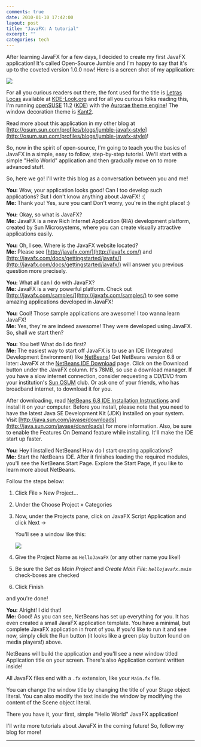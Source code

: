 ```yaml
---
comments: true
date: 2010-01-10 17:42:00
layout: post
title: "JavaFX: A tutorial"
excerpt: ""
categories: tech
---
```


After learning JavaFX for a few days, I decided to create my first JavaFX application! It's called Open-Source Jumble and I'm happy to say that it's up to the coveted version 1.0.0 now! Here is a screen shot of my application:

![](http://rishabhsrao.files.wordpress.com/2010/01/jumble_app_snapshot1.jpeg)

For all you curious readers out there, the font used for the title is [Letras Locas](http://www.kde-look.org/content/show.php/Letras+Locas?content=116231) available at [KDE-Look.org](http://www.kde-look.org/) and for all you curious folks reading this, I'm running [openSUSE](http://www.opensuse.org/) 11.2 ([KDE](http://www.kde.org/)) with the [Aurorae theme engine](http://www.kde-look.org/content/show.php/Aurorae+Theme+Engine?content=107158)! The window decoration theme is [Kant2](http://www.kde-look.org/content/show.php/Kant2+Aurorae?content=115339).

Read more about this application in my other blog at [http://osum.sun.com/profiles/blogs/jumble-javafx-style](http://osum.sun.com/profiles/blogs/jumble-javafx-style)!

So, now in the spirit of open-source, I'm going to teach you the basics of JavaFX in a simple, easy to follow, step-by-step tutorial. We'll start with a simple "Hello World" application and then gradually move on to more advanced stuff.

So, here we go! I'll write this blog as a conversation between you and me!

**You:** Wow, your application looks good! Can I too develop such applications? But I don't know anything about JavaFX! :(<br />
**Me:** Thank you! Yes, sure you can! Don't worry, you're in the right place! :)

**You:**  Okay, so what is JavaFX?<br />
**Me:** JavaFX is a new Rich Internet Application (RIA) development platform, created by Sun Microsystems, where you can create visually attractive applications easily.

**You:** Oh, I see. Where is the JavaFX website located?<br />
**Me:** Please see [http://javafx.com/](http://javafx.com/) and  [http://javafx.com/docs/gettingstarted/javafx/](http://javafx.com/docs/gettingstarted/javafx/) will answer you previous question more precisely.

**You:** What all can I do with JavaFX?<br />
**Me:** JavaFX is a very powerful platform. Check out [http://javafx.com/samples/](http://javafx.com/samples/) to see some amazing applications developed in JavaFX!

**You:** Cool! Those sample applications are awesome! I too wanna learn JavaFX!<br />
**Me:** Yes, they're are indeed awesome! They were developed using JavaFX. So, shall we start then?

**You:** You bet! What do I do first?<br />
**Me:** The easiest way to start off JavaFX is to use an IDE (Integrated Development Environment) like [NetBeans](http://netbeans.org/)! Get NetBeans version 6.8 or later: JavaFX at the [NetBeans IDE Download](http://netbeans.org/downloads/index.html) page. Click on the Download button under the JavaFX column. It's 78MB, so use a download manager. If you have a slow internet connection, consider requesting a CD/DVD from your institution's [Sun OSUM](http://osum.sun.com/) club. Or ask one of your friends, who has broadband internet, to download it for you.

After downloading, read [NetB](http://netbeans.org/community/releases/68/install.html)[eans 6.8 IDE Installation Instructions](http://netbeans.org/community/releases/68/install.html) and install it on your computer. Before you install, please note that you need to have the latest Java SE Development Kit (JDK) installed on your system. Visit [http://java.sun.com/javase/downloads](http://java.sun.com/javase/downloads) for more information. Also, be sure to enable the Features On Demand feature while installing. It'll make the IDE start up faster.

**You:** Hey I installed NetBeans! How do I start creating applications?<br />
**Me:** Start the NetBeans IDE. After it finishes loading the required modules, you'll see the NetBeans Start Page. Explore the Start Page, if you like to learn more about NetBeans.

Follow the steps below:

1. Click File &raquo; New Project...
2. Under the Choose Project &raquo; Categories
3. Now, under the Projects pane, click on JavaFX Script Application and click Next &rarr;

    You'll see a window like this:

   ![](http://rishabhsrao.files.wordpress.com/2010/01/newproject2.jpeg)
4. Give the Project Name as <code>HelloJavaFX</code> (or any other name you like!)
5. Be sure the *Set as Main Project* and *Create Main File: <code>hellojavafx.main</code>* check-boxes are checked
6. Click Finish

and you're done!

**You:** Alright! I did that!<br />
**Me:** Good! As you can see, NetBeans has set up everything for you. It has even created a small JavaFX application template. You have a minimal, but complete JavaFX application in front of you. If you'd like to run it and see now, simply click the Run button (it looks like a green play button found on media players!) above.

NetBeans will build the application and you'll see a new window titled Application title on your screen. There's also Application content written inside!

All JavaFX files end with a <code>.fx</code> extension, like your <code>Main.fx</code> file.

You can change the window title by changing the title of your Stage object literal. You can also modify the text inside the window by modifying the content of the Scene object literal.

There you have it, your first, simple "Hello World" JavaFX application!

I'll write more tutorials about JavaFX in the coming future! So, follow my blog for more!

---

